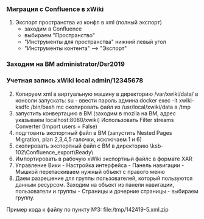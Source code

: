 ### Миграция с Confluence в xWiki

1. Экспорт пространства из конфл в xml (полный экспорт)
	- заходим в Confluence
	- выбираем "Пространство"
	- "Инструменты для пространства" нижний левый угол
	- "Инструменты контента" --> "Экспорт"

### Заходим на ВМ administrator/Dsr2019 
### Учетная запись xWiki local admin/12345678
2. Копируем xml в виртуальную машину в директорию
/var/xwiki/data/
в консоли запускать:
su - 
ввести пароль админа
docker exec -it xwiki-ksdfc /bin/bash
mc
скопировать файл из /usr/local/xwiki/data в /tmp
3. запустить конвертацию в ВМ (заходим в mozila на ВМ, адрес указываем localhost:8080/xwiki)
Использовать Filter streams Converter (Import users = False)
4. подгтовить экспортный файл в ВМ (запустить Nested Pages Migration, plan 2,3,4,5 галочки, исключаем 1 и 6) 
5. скопировать экспортный файл с ВМ в директорию \\ksb-102\Confluence_export\Ready\
6. Импортировать в рабочую xWiki экспортный файлc в формате XAR
7. Управление Вики - Настройка интерфейса - Панель навигации - Мышкой перетаскиваем нужный объект с правого меню
8. Даем разрешение для группы пользователей, который пользуются данным ресурсом. Заходим на объект из панели навигации, пользователи и группы - Страницы и дочерние страницы - выбираем группу. 



Пример кода к файлу по пункту №3: file:/tmp/142419-5.xml.zip





